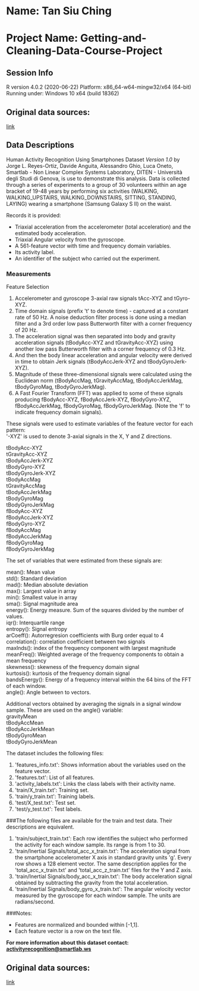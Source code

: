 # Name: Tan Siu Ching
# Project Name: Getting-and-Cleaning-Data-Course-Project

## Session Info
R version 4.0.2 (2020-06-22)
Platform: x86_64-w64-mingw32/x64 (64-bit)
Running under: Windows 10 x64 (build 18362)

## Original data sources:
[link](http://archive.ics.uci.edu/ml/datasets/Human+Activity+Recognition+Using+Smartphones#)

## Data Descriptions
Human Activity Recognition Using Smartphones Dataset *Version 1.0*
by Jorge L. Reyes-Ortiz, Davide Anguita, Alessandro Ghio, Luca Oneto, Smartlab - Non Linear Complex Systems Laboratory, 
DITEN - Università degli Studi di Genova, is use to demonstrate this analysis. Data is collected through a series of experiments 
to a group of 30 volunteers within an age bracket of 19-48 years by performing six activities (WALKING, WALKING_UPSTAIRS, WALKING_DOWNSTAIRS, SITTING, STANDING, LAYING) 
wearing a smartphone (Samsung Galaxy S II) on the waist.

Records it is provided:
- Triaxial acceleration from the accelerometer (total acceleration) and the estimated body acceleration.
- Triaxial Angular velocity from the gyroscope. 
- A 561-feature vector with time and frequency domain variables. 
- Its activity label. 
- An identifier of the subject who carried out the experiment.

### Measurements
Feature Selection 
1. Accelerometer and gyroscope 3-axial raw signals tAcc-XYZ and tGyro-XYZ.  
2. Time domain signals (prefix 't' to denote time) - captured at a constant rate of 50 Hz. A noise deduction filter process is done using a median filter and a 3rd order low pass Butterworth filter with a corner frequency of 20 Hz.  
3. The acceleration signal was then separated into body and gravity acceleration signals (tBodyAcc-XYZ and tGravityAcc-XYZ) using another low pass Butterworth filter with a corner frequency of 0.3 Hz.  
4. And then the body linear acceleration and angular velocity were derived in time to obtain Jerk signals (tBodyAccJerk-XYZ and tBodyGyroJerk-XYZ).  
5. Magnitude of these three-dimensional signals were calculated using the Euclidean norm (tBodyAccMag, tGravityAccMag, tBodyAccJerkMag, tBodyGyroMag, tBodyGyroJerkMag).  
6. A Fast Fourier Transform (FFT) was applied to some of these signals producing fBodyAcc-XYZ, fBodyAccJerk-XYZ, fBodyGyro-XYZ, fBodyAccJerkMag, fBodyGyroMag, fBodyGyroJerkMag. (Note the 'f' to indicate frequency domain signals).  

These signals were used to estimate variables of the feature vector for each pattern:    
'-XYZ' is used to denote 3-axial signals in the X, Y and Z directions.  

tBodyAcc-XYZ  
tGravityAcc-XYZ  
tBodyAccJerk-XYZ  
tBodyGyro-XYZ  
tBodyGyroJerk-XYZ  
tBodyAccMag  
tGravityAccMag  
tBodyAccJerkMag  
tBodyGyroMag  
tBodyGyroJerkMag  
fBodyAcc-XYZ  
fBodyAccJerk-XYZ  
fBodyGyro-XYZ  
fBodyAccMag  
fBodyAccJerkMag  
fBodyGyroMag  
fBodyGyroJerkMag  

The set of variables that were estimated from these signals are:  

mean(): Mean value  
std(): Standard deviation  
mad(): Median absolute deviation   
max(): Largest value in array  
min(): Smallest value in array  
sma(): Signal magnitude area  
energy(): Energy measure. Sum of the squares divided by the number of values.   
iqr(): Interquartile range  
entropy(): Signal entropy  
arCoeff(): Autorregresion coefficients with Burg order equal to 4  
correlation(): correlation coefficient between two signals  
maxInds(): index of the frequency component with largest magnitude  
meanFreq(): Weighted average of the frequency components to obtain a mean frequency  
skewness(): skewness of the frequency domain signal   
kurtosis(): kurtosis of the frequency domain signal   
bandsEnergy(): Energy of a frequency interval within the 64 bins of the FFT of each window.  
angle(): Angle between to vectors.  

Additional vectors obtained by averaging the signals in a signal window sample. These are used on the angle() variable:  
gravityMean  
tBodyAccMean  
tBodyAccJerkMean  
tBodyGyroMean  
tBodyGyroJerkMean  

The dataset includes the following files:  
1.	'features_info.txt': Shows information about the variables used on the feature vector.  
2.	'features.txt': List of all features.  
3.	'activity_labels.txt': Links the class labels with their activity name.  
4.	'train/X_train.txt': Training set.  
5.	'train/y_train.txt': Training labels.  
6.	'test/X_test.txt': Test set.  
7.	'test/y_test.txt': Test labels.  

###The following files are available for the train and test data. Their descriptions are equivalent. 
1.	'train/subject_train.txt': Each row identifies the subject who performed the activity for each window sample. Its range is from 1 to 30.  
2.	'train/Inertial Signals/total_acc_x_train.txt': The acceleration signal from the smartphone accelerometer X axis in standard gravity units 'g'.  Every row shows a 128 element vector. The same description applies for the 'total_acc_x_train.txt' and  'total_acc_z_train.txt' files for the Y and Z axis. 
3.	'train/Inertial Signals/body_acc_x_train.txt': The body acceleration signal obtained by subtracting the gravity from the total acceleration.   
4.	'train/Inertial Signals/body_gyro_x_train.txt': The angular velocity vector measured by the gyroscope for each window sample. The units are radians/second.  

###Notes: 
- Features are normalized and bounded within [-1,1].
- Each feature vector is a row on the text file.

__**For more information about this dataset contact: activityrecognition@smartlab.ws**__

## Original data sources:  
[link](http://archive.ics.uci.edu/ml/datasets/Human+Activity+Recognition+Using+Smartphones#)  

